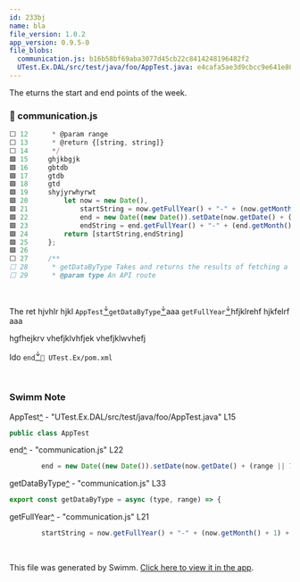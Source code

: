 ```yaml
---
id: 233bj
name: bla
file_version: 1.0.2
app_version: 0.9.5-0
file_blobs:
  communication.js: b16b58bf69aba3077d45cb22c8414248196482f2
  UTest.Ex.DAL/src/test/java/foo/AppTest.java: e4cafa5ae3d9cbcc9e641e80f131351dced94139
---
```


The eturns the start and end points of the week.
<!-- NOTE-swimm-snippet: the lines below link your snippet to Swimm -->
### 📄 communication.js
```javascript
⬜ 12      * @param range
⬜ 13      * @return {[string, string]}
⬜ 14      */
🟩 15     ghjkbgjk
🟩 16     gbtdb
🟩 17     gtdb
🟩 18     gtd
🟩 19     shyjyrwhyrwt
🟩 20         let now = new Date(),
🟩 21             startString = now.getFullYear() + "-" + (now.getMonth() + 1) + "-" + (now.getDate()),
🟩 22             end = new Date((new Date()).setDate(now.getDate() + (range || 7))),
🟩 23             endString = end.getFullYear() + "-" + (end.getMonth() + 1) + "-" + (end.getDate());
🟩 24         return [startString,endString]
🟩 25     };
🟩 26     
⬜ 27     /**
⬜ 28      * getDataByType Takes and returns the results of fetching a specific API route
⬜ 29      * @param type An API route
```

<br/>

The ret hjvhlr hjkl `AppTest`[<sup id="2dtWLp">↓</sup>](#f-2dtWLp)`getDataByType`[<sup id="ZKaPRy">↓</sup>](#f-ZKaPRy)aaa `getFullYear`[<sup id="iEObD">↓</sup>](#f-iEObD)hfjklrehf hjkfelrf aaa

hgfhejkrv vhefjklvhfjek vhefjklwvhefj

Ido `end`[<sup id="Z4LKlm">↓</sup>](#f-Z4LKlm)`📄 UTest.Ex/pom.xml`

<br/>

<!-- THIS IS AN AUTOGENERATED SECTION. DO NOT EDIT THIS SECTION DIRECTLY -->
### Swimm Note

<span id="f-2dtWLp">AppTest</span>[^](#2dtWLp) - "UTest.Ex.DAL/src/test/java/foo/AppTest.java" L15
```java
public class AppTest 
```

<span id="f-Z4LKlm">end</span>[^](#Z4LKlm) - "communication.js" L22
```javascript
        end = new Date((new Date()).setDate(now.getDate() + (range || 7))),
```

<span id="f-ZKaPRy">getDataByType</span>[^](#ZKaPRy) - "communication.js" L33
```javascript
export const getDataByType = async (type, range) => {
```

<span id="f-iEObD">getFullYear</span>[^](#iEObD) - "communication.js" L21
```javascript
        startString = now.getFullYear() + "-" + (now.getMonth() + 1) + "-" + (now.getDate()),
```

<br/>

This file was generated by Swimm. [Click here to view it in the app](http://localhost:5000/repos/ls4DA2fLasmQuEbT4ipw/docs/233bj).